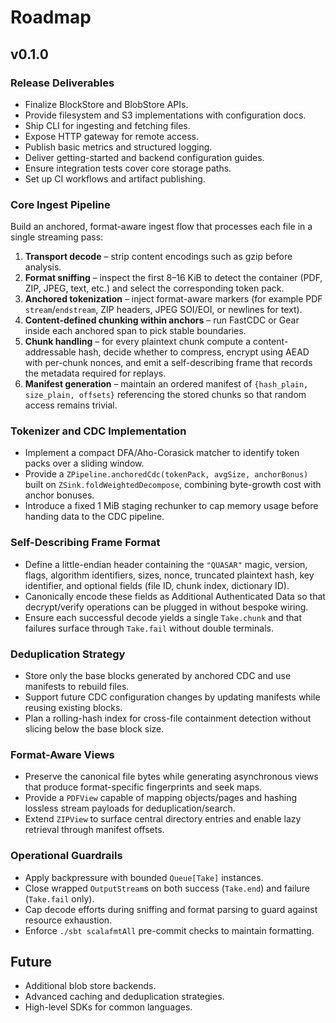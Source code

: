 # Roadmap

## v0.1.0

### Release Deliverables

- Finalize BlockStore and BlobStore APIs.
- Provide filesystem and S3 implementations with configuration docs.
- Ship CLI for ingesting and fetching files.
- Expose HTTP gateway for remote access.
- Publish basic metrics and structured logging.
- Deliver getting-started and backend configuration guides.
- Ensure integration tests cover core storage paths.
- Set up CI workflows and artifact publishing.

### Core Ingest Pipeline

Build an anchored, format-aware ingest flow that processes each file in a
single streaming pass:

1. **Transport decode** – strip content encodings such as gzip before
   analysis.
2. **Format sniffing** – inspect the first 8–16 KiB to detect the container
   (PDF, ZIP, JPEG, text, etc.) and select the corresponding token pack.
3. **Anchored tokenization** – inject format-aware markers (for example PDF
   `stream`/`endstream`, ZIP headers, JPEG SOI/EOI, or newlines for text).
4. **Content-defined chunking within anchors** – run FastCDC or Gear inside
   each anchored span to pick stable boundaries.
5. **Chunk handling** – for every plaintext chunk compute a
   content-addressable hash, decide whether to compress, encrypt using AEAD
   with per-chunk nonces, and emit a self-describing frame that records the
   metadata required for replays.
6. **Manifest generation** – maintain an ordered manifest of
   `{hash_plain, size_plain, offsets}` referencing the stored chunks so that
   random access remains trivial.

### Tokenizer and CDC Implementation

- Implement a compact DFA/Aho-Corasick matcher to identify token packs over a
  sliding window.
- Provide a `ZPipeline.anchoredCdc(tokenPack, avgSize, anchorBonus)` built on
  `ZSink.foldWeightedDecompose`, combining byte-growth cost with anchor
  bonuses.
- Introduce a fixed 1 MiB staging rechunker to cap memory usage before
  handing data to the CDC pipeline.

### Self-Describing Frame Format

- Define a little-endian header containing the `"QUASAR"` magic, version,
  flags, algorithm identifiers, sizes, nonce, truncated plaintext hash,
  key identifier, and optional fields (file ID, chunk index, dictionary ID).
- Canonically encode these fields as Additional Authenticated Data so that
  decrypt/verify operations can be plugged in without bespoke wiring.
- Ensure each successful decode yields a single `Take.chunk` and that
  failures surface through `Take.fail` without double terminals.

### Deduplication Strategy

- Store only the base blocks generated by anchored CDC and use manifests to
  rebuild files.
- Support future CDC configuration changes by updating manifests while
  reusing existing blocks.
- Plan a rolling-hash index for cross-file containment detection without
  slicing below the base block size.

### Format-Aware Views

- Preserve the canonical file bytes while generating asynchronous views that
  produce format-specific fingerprints and seek maps.
- Provide a `PDFView` capable of mapping objects/pages and hashing lossless
  stream payloads for deduplication/search.
- Extend `ZIPView` to surface central directory entries and enable lazy
  retrieval through manifest offsets.

### Operational Guardrails

- Apply backpressure with bounded `Queue[Take]` instances.
- Close wrapped `OutputStream`s on both success (`Take.end`) and failure
  (`Take.fail` only).
- Cap decode efforts during sniffing and format parsing to guard against
  resource exhaustion.
- Enforce `./sbt scalafmtAll` pre-commit checks to maintain formatting.

## Future

- Additional blob store backends.
- Advanced caching and deduplication strategies.
- High-level SDKs for common languages.
